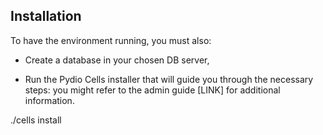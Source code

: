 ## Installation

To have the environment running, you must also:

* Create a database in your chosen DB server,

* Run the Pydio Cells installer that will guide you through the necessary steps: you might refer to the admin guide [LINK] for additional information.

./cells install
